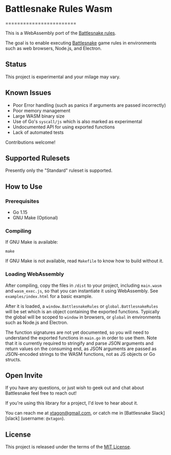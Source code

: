 # Battlesnake Rules Wasm
========================

This is a WebAssembly port of the [Battlesnake rules](rules).

The goal is to enable executing [Battlesnake](battlesnake) game rules in
environments such as web browsers, Node.js, and Electron.

## Status

This project is experimental and your milage may vary.

## Known Issues

- Poor Error handling (such as panics if arguments are passed incorrectly)
- Poor memory management
- Large WASM binary size
- Use of Go's `syscall/js` which is also marked as experimental
- Undocumented API for using exported functions
- Lack of automated tests

Contributions welcome!

## Supported Rulesets

Presently only the "Standard" ruleset is supported.

## How to Use

### Prerequisites

- Go 1.15
- GNU Make (Optional)

### Compiling

If GNU Make is available:

```shell
make
```

If GNU Make is not available, read `Makefile` to know how to build without it.

### Loading WebAssembly

After compiling, copy the files in `/dist` to your project, including
`main.wasm` and `wasm_exec.js`, so that you can instantiate it using
WebAssembly. See `examples/index.html` for a basic example.

After it is loaded, a `window.BattlesnakeRules` or `global.BattlesnakeRules`
will be set which is an object containing the exported functions. Typically the
global will be scoped to `window` in browsers, or `global` in environments such
as Node.js and Electron.

The function signatures are not yet documented, so you will need to understand
the exported functions in `main.go` in order to use them. Note that it is
currently required to stringify and parse JSON arguments and return values on
the consuming end, as JSON arguments are passed as JSON-encoded strings to the
WASM functions, not as JS objects or Go structs.

## Open Invite

If you have any questions, or just wish to geek out and chat about Battlesnake
feel free to reach out!

If you're using this library for a project, I'd love to hear about it.

You can reach me at [xtagon@gmail.com](mailto:xtagon@gmail.com), or catch me in
[Battlesnake Slack][slack] (username: `@xtagon`).

## License

This project is released under the terms of the [MIT License](LICENSE.txt).

[battlesnake]: https://play.battlesnake.com/
[rules]: https://github.com/BattlesnakeOfficial/rules
